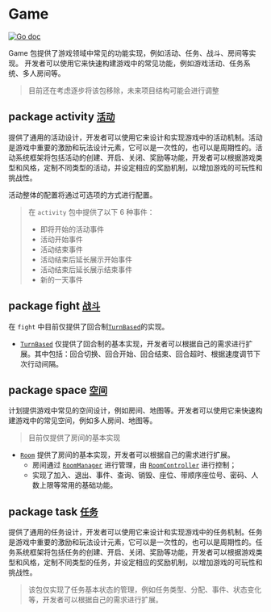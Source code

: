 # Game

[![Go doc](https://img.shields.io/badge/go.dev-reference-brightgreen?logo=go&logoColor=white&style=flat)](https://pkg.go.dev/github.com/kercylan98/minotaur/game)

Game 包提供了游戏领域中常见的功能实现，例如活动、任务、战斗、房间等实现。
开发者可以使用它来快速构建游戏中的常见功能，例如游戏活动、任务系统、多人房间等。

> 目前还在考虑逐步将该包移除，未来项目结构可能会进行调整

## package activity [`活动`](./activity)
提供了通用的活动设计，开发者可以使用它来设计和实现游戏中的活动机制。活动是游戏中重要的激励和玩法设计元素，它可以是一次性的，也可以是周期性的。活动系统框架将包括活动的创建、开启、关闭、奖励等功能，开发者可以根据游戏类型和风格，定制不同类型的活动，并设定相应的奖励机制，以增加游戏的可玩性和挑战性。

活动整体的配置将通过可选项的方式进行配置。

> 在 `activity` 包中提供了以下 6 种事件：
>  - 即将开始的活动事件
>  - 活动开始事件
>  - 活动结束事件
>  - 活动结束后延长展示开始事件
>  - 活动结束后延长展示结束事件
>  - 新的一天事件

## package fight [`战斗`](./fight)
在 `fight` 中目前仅提供了回合制[`TurnBased`](./fight/turn_based.go)的实现。
- [`TurnBased`](./fight/turn_based.go) 仅提供了回合制的基本实现，开发者可以根据自己的需求进行扩展。其中包括：回合切换、回合开始、回合结束、回合超时、根据速度调节下次行动间隔。

## package space [`空间`](./space)
计划提供游戏中常见的空间设计，例如房间、地图等。开发者可以使用它来快速构建游戏中的常见空间，例如多人房间、地图等。
> 目前仅提供了房间的基本实现

- [`Room`](./space/room_manager.go) 提供了房间的基本实现，开发者可以根据自己的需求进行扩展。
  - 房间通过 [`RoomManager`](./space/room_manager.go) 进行管理，由 [`RoomController`](./space/room_controller.go) 进行控制；
  - 实现了加入、退出、事件、查询、销毁、座位、带顺序座位号、密码、人数上限等常用的基础功能。

## package task [`任务`](./task)
提供了通用的任务设计，开发者可以使用它来设计和实现游戏中的任务机制。任务是游戏中重要的激励和玩法设计元素，它可以是一次性的，也可以是周期性的。任务系统框架将包括任务的创建、开启、关闭、奖励等功能，开发者可以根据游戏类型和风格，定制不同类型的任务，并设定相应的奖励机制，以增加游戏的可玩性和挑战性。

> 该包仅实现了任务基本状态的管理，例如任务类型、分配、事件、状态变化等，开发者可以根据自己的需求进行扩展。